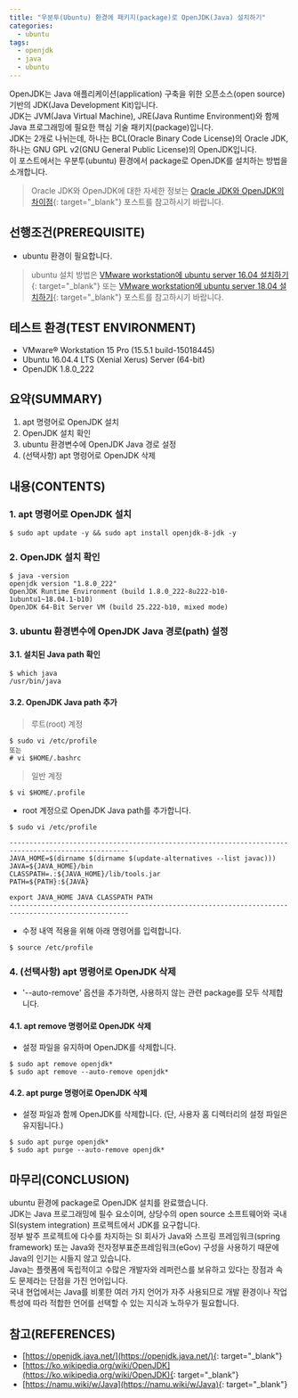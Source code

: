 ```yaml
---
title: "우분투(Ubuntu) 환경에 패키지(package)로 OpenJDK(Java) 설치하기"
categories: 
  - ubuntu
tags: 
  - openjdk
  - java
  - ubuntu
---
```



OpenJDK는 Java 애플리케이션(application) 구축을 위한 오픈소스(open source) 기반의 JDK(Java Development Kit)입니다. <br />
JDK는 JVM(Java Virtual Machine), JRE(Java Runtime Environment)와 함께 Java 프로그래밍에 필요한 핵심 기술 패키지(package)입니다. <br />
JDK는 2개로 나뉘는데, 하나는 BCL(Oracle Binary Code License)의 Oracle JDK, 하나는 GNU GPL v2(GNU General Public License)의 OpenJDK입니다. <br />
이 포스트에서는 우분투(ubuntu) 환경에서 package로 OpenJDK를 설치하는 방법을 소개합니다.


> Oracle JDK와 OpenJDK에 대한 자세한 정보는 [Oracle JDK와 OpenJDK의 차이점](https://lindarex.github.io/concepts/difference-between-oraclejdk-openjdk/){: target="\_blank"} 포스트를 참고하시기 바랍니다.


## 선행조건(PREREQUISITE)
- ubuntu 환경이 필요합니다.

> ubuntu 설치 방법은 [VMware workstation에 ubuntu server 16.04 설치하기](https://lindarex.github.io/ubuntu/ubuntu-1604-installation/){: target="\_blank"} 또는 [VMware workstation에 ubuntu server 18.04 설치하기](https://lindarex.github.io/ubuntu/ubuntu-1804-installation/){: target="\_blank"} 포스트를 참고하시기 바랍니다.


## 테스트 환경(TEST ENVIRONMENT)
- VMware® Workstation 15 Pro (15.5.1 build-15018445)
- Ubuntu 16.04.4 LTS (Xenial Xerus) Server (64-bit)
- OpenJDK 1.8.0_222


## 요약(SUMMARY)
1. apt 명령어로 OpenJDK 설치
2. OpenJDK 설치 확인
3. ubuntu 환경변수에 OpenJDK Java 경로 설정
4. (선택사항) apt 명령어로 OpenJDK 삭제


## 내용(CONTENTS)
### 1. apt 명령어로 OpenJDK 설치
```console
$ sudo apt update -y && sudo apt install openjdk-8-jdk -y
```

### 2. OpenJDK 설치 확인
```console
$ java -version
openjdk version "1.8.0_222"
OpenJDK Runtime Environment (build 1.8.0_222-8u222-b10-1ubuntu1~18.04.1-b10)
OpenJDK 64-Bit Server VM (build 25.222-b10, mixed mode)
```

### 3. ubuntu 환경변수에 OpenJDK Java 경로(path) 설정
#### 3.1. 설치된 Java path 확인
```console
$ which java
/usr/bin/java
```

#### 3.2. OpenJDK Java path 추가
> 루트(root) 계정

```console
$ sudo vi /etc/profile
또는
# vi $HOME/.bashrc
```

> 일반 계정

```console
$ vi $HOME/.profile
```

- root 계정으로 OpenJDK Java path를 추가합니다.

```console
$ sudo vi /etc/profile
```

```shell
----------------------------------------------------------------------------------------------------
JAVA_HOME=$(dirname $(dirname $(update-alternatives --list javac)))
JAVA=${JAVA_HOME}/bin
CLASSPATH=.:${JAVA_HOME}/lib/tools.jar
PATH=${PATH}:${JAVA}

export JAVA_HOME JAVA CLASSPATH PATH
----------------------------------------------------------------------------------------------------
```

- 수정 내역 적용을 위해 아래 명령어를 입력합니다.

```console
$ source /etc/profile
```

### 4. (선택사항) apt 명령어로 OpenJDK 삭제
- '--auto-remove' 옵션을 추가하면, 사용하지 않는 관련 package를 모두 삭제합니다.

#### 4.1. apt remove 명령어로 OpenJDK 삭제
- 설정 파일을 유지하며 OpenJDK를 삭제합니다.

```console
$ sudo apt remove openjdk*
$ sudo apt remove --auto-remove openjdk*
```

#### 4.2. apt purge 명령어로 OpenJDK 삭제
- 설정 파일과 함께 OpenJDK를 삭제합니다. (단, 사용자 홈 디렉터리의 설정 파일은 유지됩니다.)

```console
$ sudo apt purge openjdk*
$ sudo apt purge --auto-remove openjdk*
```

## 마무리(CONCLUSION)
ubuntu 환경에 package로 OpenJDK 설치를 완료했습니다. <br />
JDK는 Java 프로그래밍에 필수 요소이며, 상당수의 open source 소프트웨어와 국내 SI(system integration) 프로젝트에서 JDK를 요구합니다. <br />
정부 발주 프로젝트에 다수를 차지하는 SI 회사가 Java와 스프링 프레임워크(spring framework) 또는 Java와 전자정부표준프레임워크(eGov) 구성을 사용하기 때문에 Java의 인기는 시들지 않고 있습니다. <br />
Java는 플랫폼에 독립적이고 수많은 개발자와 레퍼런스를 보유하고 있다는 장점과 속도 문제라는 단점을 가진 언어입니다. <br />
국내 현업에서는 Java를 비롯한 여러 가지 언어가 자주 사용되므로 개발 환경이나 작업 특성에 따라 적합한 언어를 선택할 수 있는 지식과 노하우가 필요합니다.


## 참고(REFERENCES)
- [https://openjdk.java.net/](https://openjdk.java.net/){: target="\_blank"}
- [https://ko.wikipedia.org/wiki/OpenJDK](https://ko.wikipedia.org/wiki/OpenJDK){: target="\_blank"}
- [https://namu.wiki/w/Java](https://namu.wiki/w/Java){: target="\_blank"}
